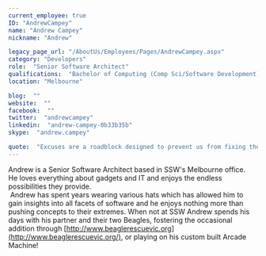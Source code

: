 ```yaml
---
current_employee: true
ID: "AndrewCampey"
name: "Andrew Campey"
nickname: "Andrew"

legacy_page_url: "/AboutUs/Employees/Pages/AndrewCampey.aspx"
category: "Developers"
role:  "Senior Software Architect"
qualifications:  "Bachelor of Computing (Comp Sci/Software Development)"
location: "Melbourne"

blog:  ""
website:  ""
facebook:  ""
twitter:  "andrewcampey"
linkedin:  "andrew-campey-0b33b35b"
skype:  "andrew.campey"

quote:  "Excuses are a roadblock designed to prevent us from fixing the underlying issue"
---
```


Andrew is a Senior Software Architect based in SSW's Melbourne office.  He loves everything about gadgets and IT and enjoys the endless possibilities they provide.  
 Andrew has spent years wearing various hats which has allowed him to gain insights into all facets of software and he enjoys nothing more than pushing concepts to their extremes. When not at SSW Andrew spends his days with his partner and their two Beagles, fostering the occasional addition through [http://www.beaglerescuevic.org](http://www.beaglerescuevic.org/), or playing on his custom built Arcade Machine!  